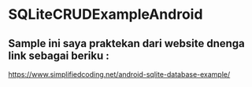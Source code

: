 # SQLiteCRUDExampleAndroid
## Sample ini saya praktekan dari website dnenga link sebagai beriku :
https://www.simplifiedcoding.net/android-sqlite-database-example/

